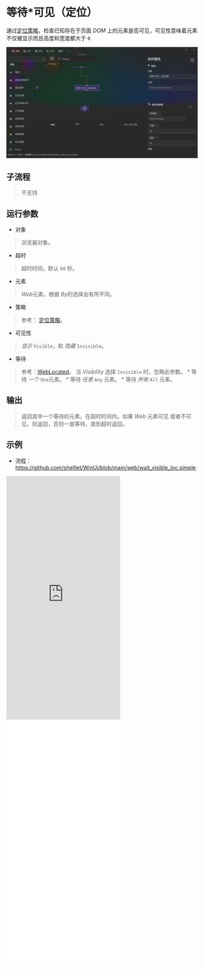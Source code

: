# 等待*可见（定位）
通过[定位策略](./introduction/webdriver/locators.md)，检查已知存在于页面 *DOM* 上的元素是否可见，可见性意味着元素不仅被显示而且高度和宽度都大于 `0`

![WebWaitVisibilityByElement](./images/11.png ':size=90%')

## 子流程
> 不支持


## 运行参数
* 对象
>   浏览器对象。
* 超时
>   超时时间，默认 `60` 秒。
* 元素
>   *Web*元素，根据 *By*的选择会有所不同。

* 策略
>  参考： [定位策略](./introduction/webdriver/locators.md)。

* 可见性
>  *显示* `Visible`，和 *隐藏* `Invisible`。

* 等待
>   参考：[WebLocated](./enums/WebLocated.md)。 当 *Visibility* 选择 `Invisible` 时，忽略此参数。
    * 等待 *一个* `One`元素。
    * 等待 *任意* `Any` 元素。
    * 等待 *所有* `All` 元素。


## 输出

> 返回其中一个等待的元素。在超时时间内，如果 *Web* 元素可见 或者不可见，则返回，否则一直等待，直到超时返回。


## 示例

* 流程：https://github.com/shelllet/WinUi/blob/main/web/wait_visible_loc.simple

<iframe type="text/html" height="640px" src="https://www.youtube.com/embed/y02Vqgadppo" frameborder="0"></iframe>

<iframe src="//player.bilibili.com/player.html?bvid=BV1eT421D7AS&page=1&autoplay=0" height='640px' scrolling="no" frameborder="no" framespacing="0" allowfullscreen="true"></iframe>
